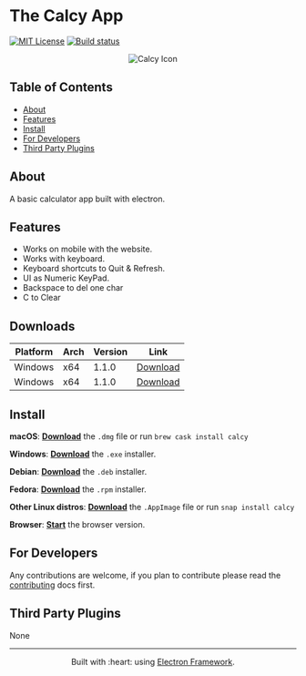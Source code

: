 # The Calcy App

[![MIT License](https://img.shields.io/npm/l/varundevpro.svg?style=flat-square)][mit]
[![Build status](https://github.com/varundevpro/calcy/workflows/CI/badge.svg?branch=master)][actions]

<p align="center">
  <img alt="Calcy Icon" src="https://varundevpro.github.io/calcy/calcy-icon.png">
</p>

## Table of Contents

- [About](#about)
- [Features](#features)
- [Install](#install)
- [For Developers](#for-developers)
- [Third Party Plugins](#third-party-plugins)

## About

A basic calculator app built with electron.

## Features

- Works on mobile with the website.
- Works with keyboard.
- Keyboard shortcuts to Quit & Refresh.
- UI as Numeric KeyPad.
- Backspace to del one char
- C to Clear

## Downloads

| Platform | Arch | Version | Link                |
| -------- | ---- | ------- | ------------------- |
| Windows  | x64  | 1.1.0   | [Download][release] |
| Windows  | x64  | 1.1.0   | [Download][release] |

## Install

**macOS**: [**Download**][release] the `.dmg` file or run `brew cask install calcy`

**Windows**: [**Download**][release] the `.exe` installer.

**Debian**: [**Download**][release] the `.deb` installer.

**Fedora**: [**Download**][release] the `.rpm` installer.

**Other Linux distros**: [**Download**][release] the `.AppImage` file or run `snap install calcy`

**Browser**: [**Start**](https://calcyapp.ml) the browser version.

## For Developers

Any contributions are welcome, if you plan to contribute please read the [contributing](https://github.com/VarunDevPro/calcy/blob/master/CONTRIBUTING.md) docs first.

## Third Party Plugins

None

---

<p align="center">
Built with :heart: using <a href="https://electronjs.org/">Electron Framework</a>.
</p>

[mit]: http://opensource.org/licenses/MIT
[author]: http://github.com/varundevpro
[release]: https://github.com/VarunDevPro/calcy/releases/latest
[actions]: https://github.com/VarunDevPro/calcy/actions
